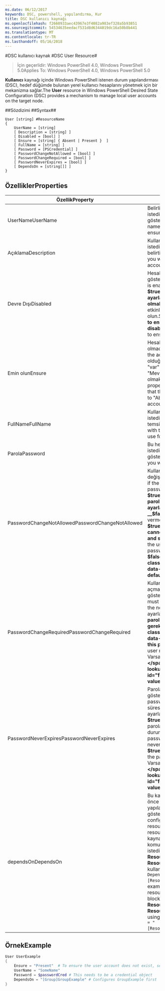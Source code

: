 ```yaml
---
ms.date: 06/12/2017
keywords: DSC, powershell, yapılandırma, Kur
title: DSC kullanıcı kaynağı
ms.openlocfilehash: f2660933aec43967e3f4082a983ef328a5b93851
ms.sourcegitcommit: 54534635eedacf531d8d6344019dc16a50b8b441
ms.translationtype: MT
ms.contentlocale: tr-TR
ms.lasthandoff: 05/16/2018
---
```

#<a name="dsc-user-resource"></a><span data-ttu-id="feebe-103">DSC kullanıcı kaynak #</span><span class="sxs-lookup"><span data-stu-id="feebe-103">DSC User Resource#</span></span>


><span data-ttu-id="feebe-104">İçin geçerlidir: Windows PowerShell 4.0, Windows PowerShell 5.0</span><span class="sxs-lookup"><span data-stu-id="feebe-104">Applies To: Windows PowerShell 4.0, Windows PowerShell 5.0</span></span>


<span data-ttu-id="feebe-105">__Kullanıcı__ kaynağı içinde Windows PowerShell istenen durum yapılandırması (DSC), hedef düğümde bulunan yerel kullanıcı hesaplarını yönetmek için bir mekanizma sağlar.</span><span class="sxs-lookup"><span data-stu-id="feebe-105">The __User__ resource in Windows PowerShell Desired State Configuration (DSC) provides a mechanism to manage local user accounts on the target node.</span></span>


##<a name="syntax"></a><span data-ttu-id="feebe-106">Sözdizimi ##</span><span class="sxs-lookup"><span data-stu-id="feebe-106">Syntax##</span></span>

```
User [string] #ResourceName
{
    UserName = [string]
    [ Description = [string] ]
    [ Disabled = [bool] ]
    [ Ensure = [string] { Absent | Present }  ]
    [ FullName = [string] ]
    [ Password = [PSCredential] ]
    [ PasswordChangeNotAllowed = [bool] ]
    [ PasswordChangeRequired = [bool] ]
    [ PasswordNeverExpires = [bool] ]
    [ DependsOn = [string[]] ]
}
```

## <a name="properties"></a><span data-ttu-id="feebe-107">Özellikler</span><span class="sxs-lookup"><span data-stu-id="feebe-107">Properties</span></span>
|  <span data-ttu-id="feebe-108">Özellik</span><span class="sxs-lookup"><span data-stu-id="feebe-108">Property</span></span>  |  <span data-ttu-id="feebe-109">Açıklama</span><span class="sxs-lookup"><span data-stu-id="feebe-109">Description</span></span>   |
|---|---|
| <span data-ttu-id="feebe-110">UserName</span><span class="sxs-lookup"><span data-stu-id="feebe-110">UserName</span></span>| <span data-ttu-id="feebe-111">Belirli bir durumu sağlamak istediğiniz hesap adını gösterir.</span><span class="sxs-lookup"><span data-stu-id="feebe-111">Indicates the account name for which you want to ensure a specific state.</span></span>|
| <span data-ttu-id="feebe-112">Açıklama</span><span class="sxs-lookup"><span data-stu-id="feebe-112">Description</span></span>| <span data-ttu-id="feebe-113">Kullanıcı hesabı için kullanmak istediğiniz açıklamayı belirtir.</span><span class="sxs-lookup"><span data-stu-id="feebe-113">Indicates the description you want to use for the user account.</span></span>|
| <span data-ttu-id="feebe-114">Devre Dışı</span><span class="sxs-lookup"><span data-stu-id="feebe-114">Disabled</span></span>| <span data-ttu-id="feebe-115">Hesabın etkin olup olmadığını gösterir.</span><span class="sxs-lookup"><span data-stu-id="feebe-115">Indicates if the account is enabled.</span></span> <span data-ttu-id="feebe-116">Bu özelliği ayarlamak __$true__ bu hesap devre dışı ve ayarlamak olduğunu emin olmak için __$false__ için etkinleştirildiğinden emin olun.</span><span class="sxs-lookup"><span data-stu-id="feebe-116">Set this property to __$true__ to ensure that this account is disabled, and set it to __$false__ to ensure that it is enabled.</span></span>|
| <span data-ttu-id="feebe-117">Emin olun</span><span class="sxs-lookup"><span data-stu-id="feebe-117">Ensure</span></span>| <span data-ttu-id="feebe-118">Hesabının mevcut olup olmadığını gösterir.</span><span class="sxs-lookup"><span data-stu-id="feebe-118">Indicates if the account exists.</span></span> <span data-ttu-id="feebe-119">Bu hesabı var olduğundan emin olmak için "var" özelliğine ayarlayın ve "Mevcut için" hesap yok emin olmak için ayarlayın.</span><span class="sxs-lookup"><span data-stu-id="feebe-119">Set this property to "Present" to ensure that the account exists, and set it to "Absent" to ensure that the account does not exist.</span></span>|
| <span data-ttu-id="feebe-120">FullName</span><span class="sxs-lookup"><span data-stu-id="feebe-120">FullName</span></span>| <span data-ttu-id="feebe-121">Kullanıcı hesabı için kullanmak istediğiniz tam adı bir dizeyle temsil eder.</span><span class="sxs-lookup"><span data-stu-id="feebe-121">Represents a string with the full name you want to use for the user account.</span></span>|
| <span data-ttu-id="feebe-122">Parola</span><span class="sxs-lookup"><span data-stu-id="feebe-122">Password</span></span>| <span data-ttu-id="feebe-123">Bu hesap için kullanmak istediğiniz parolayı gösterir.</span><span class="sxs-lookup"><span data-stu-id="feebe-123">Indicates the password you want to use for this account.</span></span> |
| <span data-ttu-id="feebe-124">PasswordChangeNotAllowed</span><span class="sxs-lookup"><span data-stu-id="feebe-124">PasswordChangeNotAllowed</span></span>| <span data-ttu-id="feebe-125">Kullanıcının parolayı değiştirirseniz gösterir.</span><span class="sxs-lookup"><span data-stu-id="feebe-125">Indicates if the user can change the password.</span></span> <span data-ttu-id="feebe-126">Bu özelliği ayarlamak __$true__ kullanıcı olamaz parolasını değiştirmek ve ayarlamak emin olmak için __$false__ parola değiştirmeye izin vermek için.</span><span class="sxs-lookup"><span data-stu-id="feebe-126">Set this property to __$true__ to ensure that the user cannot change the password, and set it to __$false__ to allow the user to change the password.</span></span> <span data-ttu-id="feebe-127">Varsayılan değer __$false__.</span><span class="sxs-lookup"><span data-stu-id="feebe-127">The default value is __$false__.</span></span>|
| <span data-ttu-id="feebe-128">PasswordChangeRequired</span><span class="sxs-lookup"><span data-stu-id="feebe-128">PasswordChangeRequired</span></span>| <span data-ttu-id="feebe-129">Kullanıcı bir sonraki oturum açmada parola değiştirmeli gösterir.</span><span class="sxs-lookup"><span data-stu-id="feebe-129">Indicates if the user must change the password at the next sign in.</span></span> <span data-ttu-id="feebe-130">Bu özelliği ayarlamak __$true__ kullanıcı parolasını değiştirmeniz gerekiyorsa.</span><span class="sxs-lookup"><span data-stu-id="feebe-130">Set this property to __$true__ if the user must change the password.</span></span> <span data-ttu-id="feebe-131">Varsayılan değer __$true__.</span><span class="sxs-lookup"><span data-stu-id="feebe-131">The default value is __$true__.</span></span>|
| <span data-ttu-id="feebe-132">PasswordNeverExpires</span><span class="sxs-lookup"><span data-stu-id="feebe-132">PasswordNeverExpires</span></span>| <span data-ttu-id="feebe-133">Parola sona erecek gösterir.</span><span class="sxs-lookup"><span data-stu-id="feebe-133">Indicates if the password will expire.</span></span> <span data-ttu-id="feebe-134">Bu hesap süresiz için parola bu özelliği ayarlamak emin olmak için __$true__ve ayarlamak __$false__ parola süresi dolacak durumunda.</span><span class="sxs-lookup"><span data-stu-id="feebe-134">To ensure that the password for this account will never expire, set this property to __$true__, and set it to __$false__ if the password will expire.</span></span> <span data-ttu-id="feebe-135">Varsayılan değer __$false__.</span><span class="sxs-lookup"><span data-stu-id="feebe-135">The default value is __$false__.</span></span>|
| <span data-ttu-id="feebe-136">dependsOn</span><span class="sxs-lookup"><span data-stu-id="feebe-136">DependsOn</span></span> | <span data-ttu-id="feebe-137">Bu kaynak yapılandırılmadan önce başka bir kaynak yapılandırmasını çalıştırmalısınız gösterir.</span><span class="sxs-lookup"><span data-stu-id="feebe-137">Indicates that the configuration of another resource must run before this resource is configured.</span></span> <span data-ttu-id="feebe-138">Örneğin, kaynak yapılandırması Kimliğini komut dosyası çalıştırmak istediğiniz bloğu ilk ise __ResourceName__ ve türünü __ResourceType__, bu özelliği kullanmak için sözdizimi `DependsOn = "[ResourceType]ResourceName"`.</span><span class="sxs-lookup"><span data-stu-id="feebe-138">For example, if the ID of the resource configuration script block that you want to run first is __ResourceName__ and its type is __ResourceType__, the syntax for using this property is `DependsOn = "[ResourceType]ResourceName"`.</span></span>|

## <a name="example"></a><span data-ttu-id="feebe-139">Örnek</span><span class="sxs-lookup"><span data-stu-id="feebe-139">Example</span></span>

```powershell
User UserExample
{
    Ensure = "Present"  # To ensure the user account does not exist, set Ensure to "Absent"
    UserName = "SomeName"
    Password = $passwordCred # This needs to be a credential object
    DependsOn = "[Group]GroupExample" # Configures GroupExample first
}
```